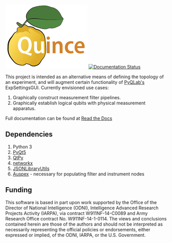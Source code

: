 ![quince-small](doc/images/quince-small.png)
[![Documentation Status](https://readthedocs.org/projects/quince/badge/?version=latest)](http://quince.readthedocs.io/en/latest/?badge=latest)

This project is intended as an alternative means of defining the topology of an experiment, and will augment certain functionality of [PyQLab's](https://github.com/BBN-Q/PyQLab) ExpSettingsGUI. Currently envisioned use cases:

1. Graphically construct measurement filter pipelines.
2. Graphically establish logical qubits with physical measurement apparatus.

Full documentation can be found at [Read the Docs](http://quince.readthedocs.io/en/latest/)

## Dependencies

1. Python 3
2. [PyQt5](https://www.riverbankcomputing.com/software/pyqt/intro)
3. [QtPy](https://github.com/spyder-ide/qtpy)
4. [networkx](https://networkx.github.io/)
5. [JSONLibraryUtils](https://github.com/BBN-Q/JSONLibraryUtils)
6. [Auspex](https://github.com/BBN-Q/auspex) - necessary for populating filter and instrument nodes

## Funding

This software is based in part upon work supported by the Office of the Director of National Intelligence (ODNI), Intelligence Advanced Research Projects Activity (IARPA), via contract W911NF-14-C0089 and Army Research Office contract No. W911NF-14-1-0114. The views and conclusions contained herein are those of the authors and should not be interpreted as necessarily representing the official policies or endorsements, either expressed or implied, of the ODNI, IARPA, or the U.S. Government.
